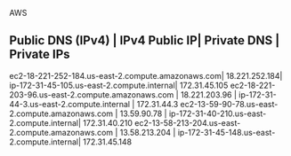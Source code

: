 AWS

Public DNS (IPv4)                                 | IPv4 Public IP| Private DNS                                | Private IPs
------------------------------------------------------------------------------------------------------------------------------
ec2-18-221-252-184.us-east-2.compute.amazonaws.com| 18.221.252.184|	ip-172-31-45-105.us-east-2.compute.internal| 172.31.45.105
ec2-18-221-203-96.us-east-2.compute.amazonaws.com | 18.221.203.96 |	ip-172-31-44-3.us-east-2.compute.internal  | 172.31.44.3
ec2-13-59-90-78.us-east-2.compute.amazonaws.com   | 13.59.90.78   |	ip-172-31-40-210.us-east-2.compute.internal| 172.31.40.210
ec2-13-58-213-204.us-east-2.compute.amazonaws.com | 13.58.213.204 |	ip-172-31-45-148.us-east-2.compute.internal| 172.31.45.148
